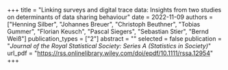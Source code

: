+++
title = "Linking surveys and digital trace data: Insights from two studies on determinants of data sharing behaviour"
date = 2022-11-09
authors = ["Henning Silber", "Johannes Breuer", "Christoph Beuthner", "Tobias Gummer", "Florian Keusch", "Pascal Siegers", "Sebastian Stier", "Bernd Weiß"]
publication_types = ["2"]
abstract = ""
selected = false
publication = "*Journal of the Royal Statistical Society: Series A (Statistics in Society)*"
url_pdf = "https://rss.onlinelibrary.wiley.com/doi/epdf/10.1111/rssa.12954"
+++